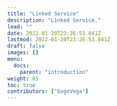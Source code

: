 ```yaml
---
title: "Linked Service"
description: "Linked Service."
lead: ""
date: 2022-01-20T23:26:53.041Z
lastmod: 2022-01-20T23:26:53.041Z
draft: false
images: []
menu:
  docs:
    parent: "introduction"
weight: 85
toc: true
contributors: ["GogoVega"]
---
```

